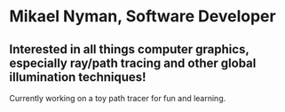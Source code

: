 <h1>Mikael Nyman, Software Developer</h1>
<h2>Interested in all things computer graphics, especially ray/path tracing and other global illumination techniques!</h2>
<p>Currently working on a toy path tracer for fun and learning.</p>
